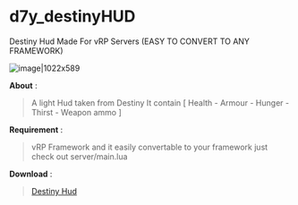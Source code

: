 # d7y_destinyHUD
Destiny Hud Made For vRP Servers (EASY TO CONVERT TO ANY FRAMEWORK)


![image|1022x589](https://cdn.discordapp.com/attachments/976063877651517480/1070463155890815026/image.png)

**About** : 
> A light Hud taken from Destiny
> It contain [ Health - Armour - Hunger - Thirst - Weapon ammo ]

**Requirement** :
> vRP Framework and it easily convertable to your framework just check out server/main.lua


**Download** :

> [Destiny Hud](https://github.com/D7y1/d7y_destinyHUD)

